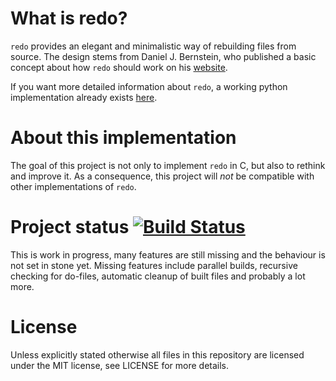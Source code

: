 # What is redo?
`redo` provides an elegant and minimalistic way of rebuilding files from source.
The design stems from Daniel J. Bernstein, who published a basic concept about
how `redo` should work on his [website](http://cr.yp.to/redo.html).

If you want more detailed information about `redo`, a working python
implementation already exists [here](https://github.com/apenwarr/redo).

# About this implementation
The goal of this project is not only to implement `redo` in C, but also to
rethink and improve it. As a consequence, this project will _not_ be compatible
with other implementations of `redo`.

# Project status [![Build Status](https://travis-ci.org/Tharre/redo.svg?branch=master)](https://travis-ci.org/Tharre/redo)
This is work in progress, many features are still missing and the behaviour is
not set in stone yet. Missing features include parallel builds, recursive
checking for do-files, automatic cleanup of built files and probably a lot more.

# License
Unless explicitly stated otherwise all files in this repository are licensed
under the MIT license, see LICENSE for more details.
